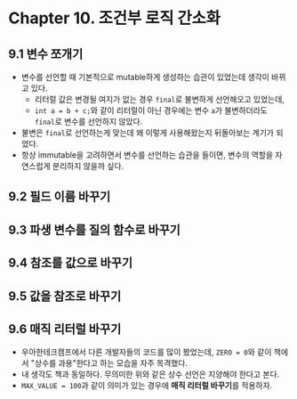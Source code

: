 # Chapter 10. 조건부 로직 간소화

## 9.1 변수 쪼개기

- 변수를 선언할 때 기본적으로 mutable하게 생성하는 습관이 있었는데 생각이 바뀌고 있다.
  - 리터럴 값은 변경될 여지가 없는 경우 `final`로 불변하게 선언해오고 있었는데,
  - `int a = b + c;`와 같이 리터럴이 아닌 경우에는 변수 `a`가 불변하더라도 `final`로 변수를 선언하지 않았다.
- 불변은 `final`로 선언하는게 맞는데 왜 이렇게 사용해왔는지 뒤돌아보는 계기가 되었다.
- 항상 immutable을 고려하면서 변수를 선언하는 습관을 들이면, 변수의 역할을 자연스럽게 분리하지 않을까 싶다.

## 9.2 필드 이름 바꾸기

## 9.3 파생 변수를 질의 함수로 바꾸기

## 9.4 참조를 값으로 바꾸기

## 9.5 값을 참조로 바꾸기

## 9.6 매직 리터럴 바꾸기

- 우아한테크캠프에서 다른 개발자들의 코드를 많이 봤었는데, `ZERO = 0`와 같이 책에서 "상수를 과용"한다고 하는 모습을 자주 목격했다.
- 내 생각도 책과 동일하다. 무의미한 위와 같은 상수 선언은 지양해야 한다고 본다.
- `MAX_VALUE = 100`과 같이 의미가 있는 경우에 **매직 리터럴 바꾸기**를 적용하자.
